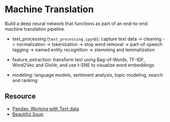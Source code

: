 # Machine Translation

Build a deep neural network that functions as part of an end-to-end machine translation pipeline.

* text_processing (`text_processing.ipynb`): capture text data -> cleaning -> normalization -> tokenization -> stop word removal -> part-of-speech tagging -> named entity recognition -> stemming and lemmatization

* feature_extraction: transform text using Bag-of-Words, TF-IDF, Word2Vec and GloVe, and use t-SNE to visualize word embeddings

* modeling: language models, sentiment analysis, topic modeling, search and ranking


## Resource

* [Pandas: Working with Text data](https://pandas.pydata.org/pandas-docs/stable/text.html) 
* [Beautiful Soup](https://www.crummy.com/software/BeautifulSoup/bs4/doc/)
